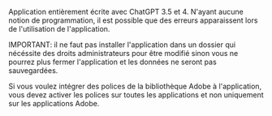 Application entièrement écrite avec ChatGPT 3.5 et 4. N'ayant aucune notion de programmation, il est possible que des erreurs apparaissent lors de l'utilisation de l'application. 

IMPORTANT: il ne faut pas installer l'application dans un dossier qui nécéssite des droits administrateurs pour être modifié sinon vous ne pourrez plus fermer l'application et les données ne seront pas sauvegardées.

Si vous voulez intégrer des polices de la bibliothèque Adobe à l'application, vous devez activer les polices sur toutes les applications et non uniquement sur les applications Adobe.

